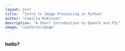 ```yaml
---
layout: post
title:  "Intro to Image Processing in Python"
author: "Camilla McKinnon"
description: "A Short Introduction to OpenCV and PIL"
image: "/path/to/image"
---
```


### hello?
